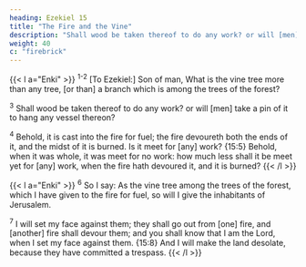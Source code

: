 ```yaml
---
heading: Ezekiel 15
title: "The Fire and the Vine"
description: "Shall wood be taken thereof to do any work? or will [men] take a pin of it to hang any vessel thereon? "
weight: 40
c: "firebrick"
---
```



{{< l a="Enki" >}}
<sup>1-2</sup> [To Ezekiel:] Son of man, What is the vine tree more than any tree, [or than] a branch which is among the trees of the forest? 

<sup>3</sup> Shall wood be taken thereof to do any work? or will [men] take a pin of it to hang any vessel thereon? 

<sup>4</sup> Behold, it is cast into the fire for fuel; the fire devoureth both the ends of it, and the midst of it is burned. Is it meet for [any] work? {15:5} Behold, when it was whole, it was meet for no work: how much less shall it be meet yet for [any] work, when the fire hath devoured it, and it is burned?
{{< /l >}}


{{< l a="Enki" >}}
<sup>6</sup> So I say: As the vine tree among the trees of the forest, which I have given to the
fire for fuel, so will I give the inhabitants of Jerusalem.

<sup>7</sup> I will set my face against them; they shall go out from [one] fire, and [another] fire shall devour them; and you shall know that I am the Lord, when I set my face against them. {15:8} And I will make the land desolate, because they have committed a trespass.
{{< /l >}}

